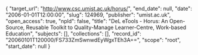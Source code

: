 {
  "target_url": "http://www.csc.umist.ac.uk/horus/", 
  "end_date": null, 
  "date": "2006-01-01T12:00:00", 
  "slug": 124969, 
  "publisher": "umist.ac.uk", 
  "open_access": true, 
  "npld": false, 
  "title": "DeL eTools - Horus: An Open-Source, Reusable Toolkit to Quality-Manage Learner-Centre, Work-based Education", 
  "subjects": [], 
  "collections": [], 
  "record_id": "20060101T120000/FS733ZmSwnwdEyWgxTEh3A==", 
  "scope": "root", 
  "start_date": null
}

